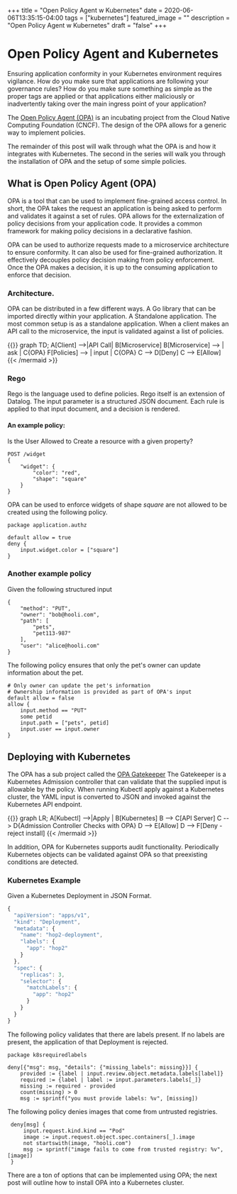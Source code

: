+++
title =  "Open Policy Agent w Kubernetes"
date = 2020-06-06T13:35:15-04:00
tags = ["kubernetes"]
featured_image = ""
description = "Open Policy Agent w Kubernetes"
draft = "false"
+++


# Open Policy Agent and Kubernetes

Ensuring application conformity in your Kubernetes environment requires vigilance. How do you make sure that applications are following your governance rules? How do you make sure something as simple as the proper tags are applied or that applications either maliciously or inadvertently taking over the main ingress point of your application? 

The [Open Policy Agent (OPA)](https://www.openpolicyagent.org/) is an incubating project from the Cloud Native Computing Foundation (CNCF). The design of the  OPA allows for a generic way to implement policies.  

The remainder of this post will walk through what the OPA is and how it integrates with Kubernetes.  The second in the series will walk you through the installation of OPA and the setup of some simple policies.

## What is Open Policy Agent (OPA)

OPA is a tool that can be used to implement fine-grained access control. In short, the OPA takes the request an application is being asked to perform and validates it against a set of rules.  OPA allows for the externalization of policy decisions from your application code. It provides a common framework for making policy decisions in a declarative fashion.

OPA can be used to authorize requests made to a microservice architecture to ensure conformity. It can also be used for fine-grained authorization.  It effectively decouples policy decision making from policy enforcement.  Once the OPA makes a decision, it is up to the consuming application to enforce that decision. 

### Architecture.

OPA can be distributed in a few different ways.
A Go library that can be imported directly within your application.
A Standalone application. 
The most common setup is as a standalone application.   When a client makes an API call to the microservice, the input is validated against a list of policies. 

{{<mermaid align="center">}}
graph TD;
    A[Client] -->|API Call| B[Microservice]
    B[Microservice] --> | ask | C{OPA}
    F[Policies] --> | input | C{OPA}
    C --> D[Deny]
    C --> E[Allow]
{{< /mermaid >}}

### Rego

Rego is the language used to define policies. Rego itself is an extension of Datalog.  The input parameter is a structured JSON document. Each rule is applied to that input document, and a decision is rendered.

#### An example policy: 

Is the User Allowed to Create a resource with a given property?

```
POST /widget
{
    "widget": {
        "color": "red",
        "shape": "square"
    }
}
```

OPA can be used to enforce widgets of shape *square* are not allowed to be created using the following policy.

```
package application.authz

default allow = true
deny {
    input.widget.color = ["square"]
}

```

### Another example policy

Given the following structured input

```
{
    "method": "PUT",
    "owner": "bob@hooli.com",
    "path": [
        "pets",
        "pet113-987"
    ],
    "user": "alice@hooli.com"
}
```

The following policy ensures that only the pet's owner can update information about the pet.

```
# Only owner can update the pet's information
# Ownership information is provided as part of OPA's input
default allow = false
allow {
    input.method == "PUT"
    some petid
    input.path = ["pets", petid]
    input.user == input.owner
}

```

## Deploying with Kubernetes

The OPA has a sub project called the [OPA Gatekeeper](https://www.openpolicyagent.org/docs/latest/kubernetes-introduction/#what-is-opa-gatekeeper) The Gatekeeper is a Kubernetes Admission controller that can validate that the supplied input is allowable by the policy.  When running Kubectl apply against a Kubernetes cluster, the YAML input is converted to JSON and invoked against the Kubernetes API endpoint. 

{{<mermaid align="center">}}
graph LR;
    A[Kubectl] -->|Apply | B[Kubernetes]
    B --> C[API Server]
    C --> D{Admission Controller Checks with OPA}
    D --> E[Allow]
    D --> F[Deny - reject install]
{{< /mermaid >}}

In addition, OPA for Kubernetes supports audit functionality. Periodically Kubernetes objects can be validated against OPA so that preexisting conditions are detected. 

### Kubernetes Example

Given a Kubernetes Deployment in JSON Format.

```javascript
{
  "apiVersion": "apps/v1",
  "kind": "Deployment",
  "metadata": {
    "name": "hop2-deployment",
    "labels": {
      "app": "hop2"
    }
  },
  "spec": {
    "replicas": 3,
    "selector": {
      "matchLabels": {
        "app": "hop2"
      }
    }
  }
}
```

The following policy validates that there are labels present. If no labels are present, the application of that Deployment is rejected.


```
package k8srequiredlabels

deny[{"msg": msg, "details": {"missing_labels": missing}}] {
    provided := {label | input.review.object.metadata.labels[label]}
    required := {label | label := input.parameters.labels[_]}
    missing := required - provided
    count(missing) > 0
    msg := sprintf("you must provide labels: %v", [missing])
```


The following policy denies images that come from untrusted registries.

```
 deny[msg] {
     input.request.kind.kind == "Pod"
     image := input.request.object.spec.containers[_].image
     not startswith(image, "hooli.com")
     msg := sprintf("image fails to come from trusted registry: %v", [image])
 }
```

There are a ton of options that can be implemented using OPA; the next post will outline how to install OPA into a Kubernetes cluster.
